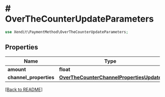 # # OverTheCounterUpdateParameters


```php
use Xendit\PaymentMethod\OverTheCounterUpdateParameters;
```
## Properties

| Name | Type | Description | Examples | Notes |
| ------------ | ------------- | ------------- | ------------- | -------------|
| **amount** | **float** |  | null |  [optional] |
| **channel_properties** | [**OverTheCounterChannelPropertiesUpdate**](OverTheCounterChannelPropertiesUpdate.md) |  | null |  [optional] |


[[Back to README]](../../README.md)
